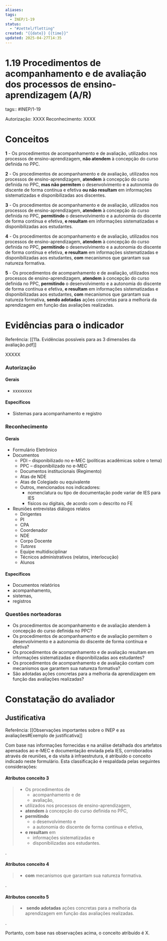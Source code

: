 ```yaml
---
aliases: 
tags:
  - INEP/1-19
status:
  - "#zettel/fletting"
created: "{{date}} {{time}}"
updated: 2025-04-27T14:35
---
```

# 1.19 Procedimentos de acompanhamento e de avaliação dos processos de ensino-aprendizagem (A/R)

tags:: #INEP/1-19

Autorização: XXXX
Reconhecimento: XXXX

# Conceitos

**1** - Os procedimentos de acompanhamento e de avaliação, utilizados nos processos de ensino-aprendizagem, **não atendem** à concepção do curso definida no PPC.

**2** - Os procedimentos de acompanhamento e de avaliação, utilizados nos processos de ensino-aprendizagem, **atendem** à concepção do curso definida no PPC, **mas não permitem** o desenvolvimento e a autonomia do discente de forma contínua e efetiva **ou não resultam** em informações sistematizadas e disponibilizadas aos discentes.

**3** - Os procedimentos de acompanhamento e de avaliação, utilizados nos processos de ensino-aprendizagem, **atendem** à concepção do curso definida no PPC, **permitindo** o desenvolvimento e a autonomia do discente de forma contínua e efetiva, **e resultam** em informações sistematizadas e disponibilizadas aos estudantes.

**4** - Os procedimentos de acompanhamento e de avaliação, utilizados nos processos de ensino-aprendizagem, **atendem** à concepção do curso definida no PPC, **permitindo** o desenvolvimento e a autonomia do discente de forma contínua e efetiva, **e resultam** em informações sistematizadas e disponibilizadas aos estudantes, **com** mecanismos que garantam sua natureza formativa.

**5** - Os procedimentos de acompanhamento e de avaliação, utilizados nos processos de ensino-aprendizagem, **atendem** à concepção do curso definida no PPC, **permitindo** o desenvolvimento e a autonomia do discente de forma contínua e efetiva, **e resultam** em informações sistematizadas e disponibilizadas aos estudantes, **com** mecanismos que garantam sua natureza formativa, **sendo adotadas** ações concretas para a melhoria da aprendizagem em função das avaliações realizadas.

# Evidências para o indicador

Referência: [[11a. Evidências possíveis para as 3 dimensões da avaliação.pdf]]

XXXXX

### Autorização

#### Gerais

- xxxxxxxx

#### Específicos

- Sistemas para acompanhamento e registro

### Reconhecimento

#### Gerais

- Formulário Eletrônico
- Documentos
  - PDI – disponibilizado no e-MEC (políticas acadêmicas sobre o tema)
  - PPC – disponibilizado no e-MEC
  - Documentos institucionais (Regimento)
  - Atas de NDE
  - Atas de Colegiado ou equivalente
  - Outros, mencionados nos indicadores:
    - nomenclatura ou tipo de documentação pode variar de IES para IES
    - físicos ou digitais, de acordo com o descrito no FE
- Reuniões entrevistas diálogos relatos
  - Dirigentes
  - PI
  - CPA
  - Coordenador
  - NDE
  - Corpo Docente
  - _Tutores_
  - Equipe multidisciplinar
  - Técnicos administrativos (relatos, interlocução)
  - Alunos

#### Específicos

- Documentos relatórios
- acompanhamento,
- sistemas,
- registros

### Questões norteadoras

- Os procedimentos de acompanhamento e de avaliação atendem à concepção do curso definida no PPC?
- Os procedimentos de acompanhamento e de avaliação permitem o desenvolvimento e a autonomia do discente de forma contínua e efetiva?
- Os procedimentos de acompanhamento e de avaliação resultam em informações sistematizadas e disponibilizadas aos estudantes?
- Os procedimentos de acompanhamento e de avaliação contam com mecanismos que garantem sua natureza formativa?
- São adotadas ações concretas para a melhoria da aprendizagem em função das avaliações realizadas?

# Constatação do avaliador

## Justificativa

Referência: [[Observações importantes sobre o INEP e as avaliações#Exemplo de justificativa]]

Com base nas informações fornecidas e na análise detalhada dos artefatos apensados ao e-MEC e documentação enviada pela IES, corroborados através de reuniões, e da visita à infraestrutura, é atribuído o conceito indicado neste formulário. Esta classificação é respaldada pelas seguintes considerações:

#### Atributos conceito 3

> - Os procedimentos de
>   - acompanhamento e de
>   - avaliação,
> - utilizados nos processos de ensino-aprendizagem,
> - **atendem** à concepção do curso definida no PPC,
> - **permitindo**
>   - o desenvolvimento e
>   - a autonomia do discente de forma contínua e efetiva,
> - **e resultam** em
>   - informações sistematizadas e
>   - disponibilizadas aos estudantes.

.

#### Atributos conceito 4

> - **com** mecanismos que garantam sua natureza formativa.

.

#### Atributos conceito 5

> -  **sendo adotadas** ações concretas para a melhoria da aprendizagem em função das avaliações realizadas.

.

Portanto, com base nas observações acima, o conceito atribuído é X.
